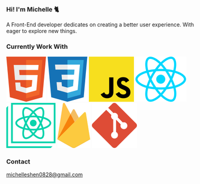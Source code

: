 ### Hi! I'm Michelle :cat2:

A Front-End developer dedicates on creating a better user experience. With eager to explore new things.

### Currently Work With

![HTML](./icons/html.svg)
![CSS](./icons/css.svg)
![JS](./icons/js.svg)
![React](./icons/react.svg)
![CRA](./icons/cra.svg)
![Firebase](./icons/firebase.svg)
![Git](./icons/git.svg)

### Contact

michelleshen0828@gmail.com
